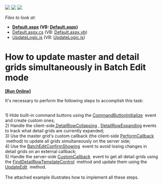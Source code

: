 <!-- default badges list -->
![](https://img.shields.io/endpoint?url=https://codecentral.devexpress.com/api/v1/VersionRange/128543288/14.1.6%2B)
[![](https://img.shields.io/badge/Open_in_DevExpress_Support_Center-FF7200?style=flat-square&logo=DevExpress&logoColor=white)](https://supportcenter.devexpress.com/ticket/details/T146190)
[![](https://img.shields.io/badge/📖_How_to_use_DevExpress_Examples-e9f6fc?style=flat-square)](https://docs.devexpress.com/GeneralInformation/403183)
<!-- default badges end -->
<!-- default file list -->
*Files to look at*:

* **[Default.aspx](./CS/WebSite/Default.aspx) (VB: [Default.aspx](./VB/WebSite/Default.aspx))**
* [Default.aspx.cs](./CS/WebSite/Default.aspx.cs) (VB: [Default.aspx.vb](./VB/WebSite/Default.aspx.vb))
* [UpdateLogic.js](./CS/WebSite/UpdateLogic.js) (VB: [UpdateLogic.js](./VB/WebSite/UpdateLogic.js))
<!-- default file list end -->
# How to update master and detail grids simultaneously in Batch Edit mode
<!-- run online -->
**[[Run Online]](https://codecentral.devexpress.com/t146190/)**
<!-- run online end -->


<p>It's necessary to perform the following steps to accomplish this task:</p>
<p><br />1) Hide built-in command buttons using the <a href="https://documentation.devexpress.com/#AspNet/DevExpressWebASPxGridViewASPxGridView_CommandButtonInitializetopic">CommandButtonInitialize</a>  event and create custom ones;<br />2) Handle the client-side<a href="https://documentation.devexpress.com/#AspNet/DevExpressWebASPxGridViewScriptsASPxClientGridView_DetailRowCollapsingtopic"> DetailRowCollapsing</a> , <a href="https://documentation.devexpress.com/#AspNet/DevExpressWebASPxGridViewScriptsASPxClientGridView_DetailRowExpandingtopic">DetailRowExpanding</a> events to track what detail grids are currently expanded; <br />3) Use the master grid's custom callback (the client-side <a href="https://documentation.devexpress.com/#AspNet/DevExpressWebASPxGridViewScriptsASPxClientGridView_PerformCallbacktopic">PerformCallback</a>  method) to update all grids simultaneously on the server side;<br />4) Use the <a href="https://documentation.devexpress.com/#AspNet/DevExpressWebASPxGridViewScriptsASPxClientGridView_BatchEditConfirmShowingtopic">BatchEditConfirmShowing</a>  event to avoid losing changes in detail grids on an external callback;<br />5) Handle the server-side <a href="https://documentation.devexpress.com/#AspNet/DevExpressWebASPxGridViewASPxGridView_CustomCallbacktopic">CustomCallback</a>  event to get all detail grids using the <a href="https://documentation.devexpress.com/#AspNet/DevExpressWebASPxGridViewASPxGridView_FindDetailRowTemplateControltopic">FindDetailRowTemplateControl</a>  method and update them using the <a href="https://documentation.devexpress.com/#AspNet/DevExpressWebASPxGridViewASPxGridView_UpdateEdittopic">UpdateEdit</a>  method.<br /><br />The attached example illustrates how to implement all these steps. </p>

<br/>


